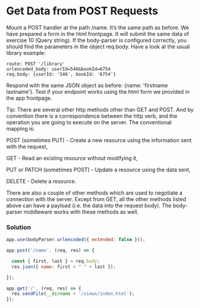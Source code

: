 # Get Data from POST Requests <br/>

Mount a POST handler at the path /name. It’s the same path as before. We have prepared a form in the html frontpage. It will submit the same data of exercise 10 (Query string). If the body-parser is configured correctly, you should find the parameters in the object req.body. Have a look at the usual library example:

```
route: POST '/library'
urlencoded_body: userId=546&bookId=6754
req.body: {userId: '546', bookId: '6754'}

```

Respond with the same JSON object as before: {name: 'firstname lastname'}. Test if your endpoint works using the html form we provided in the app frontpage.

Tip: There are several other http methods other than GET and POST. And by convention there is a correspondence between the http verb, and the operation you are going to execute on the server. The conventional mapping is:

POST (sometimes PUT) - Create a new resource using the information sent with the request,

GET - Read an existing resource without modifying it,

PUT or PATCH (sometimes POST) - Update a resource using the data sent,

DELETE - Delete a resource.

There are also a couple of other methods which are used to negotiate a connection with the server. Except from GET, all the other methods listed above can have a payload (i.e. the data into the request body). The body-parser middleware works with these methods as well.

### Solution

```javaScript
app.use(bodyParser.urlencoded({ extended: false }));

app.post('/name', (req, res) => {

  const { first, last } = req.body;
  res.json({ name: first + " " + last });

});

app.get('/', (req, res) => {
  res.sendFile(__dirname + '/views/index.html');
});

```
